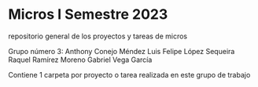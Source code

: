 # Micros I Semestre 2023

repositorio general de los proyectos y tareas de micros


Grupo número 3: 
  Anthony Conejo Méndez
  Luis Felipe López Sequeira
  Raquel Ramírez Moreno
  Gabriel Vega García

Contiene 1 carpeta por proyecto o tarea realizada en este grupo de trabajo

